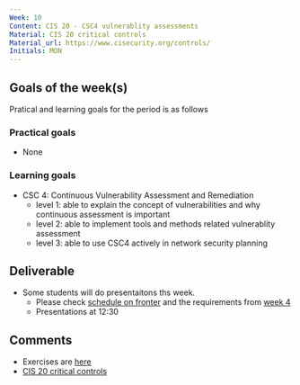 ```yaml
---
Week: 10
Content: CIS 20 - CSC4 vulnerablity assessments
Material: CIS 20 critical controls
Material_url: https://www.cisecurity.org/controls/
Initials: MON
---
```


## Goals of the week(s)
Pratical and learning goals for the period is as follows

### Practical goals
* None

### Learning goals
* CSC 4: Continuous Vulnerability Assessment and Remediation
  * level 1: able to explain the concept of vulnerabilities and why continuous assessment is important
  * level 2: able to implement tools and methods related vulnerablity assessment
  * level 3: able to use CSC4 actively in network security planning

## Deliverable
* Some students will do presentaitons ths week.
    * Please check [schedule on fronter](https://fronter.com/eal/links/files.phtml/1261825527$31048836$/2nd+Semester/IT+Security/ITT2+ITS+presentations.pdf)  and the requirements from [week 4](ww04-introduction.md)
    * Presentations at 12:30

## Comments
* Exercises are [here](../materials/ww10-exercises.md)
* [CIS 20 critical controls](https://www.cisecurity.org/controls/)
